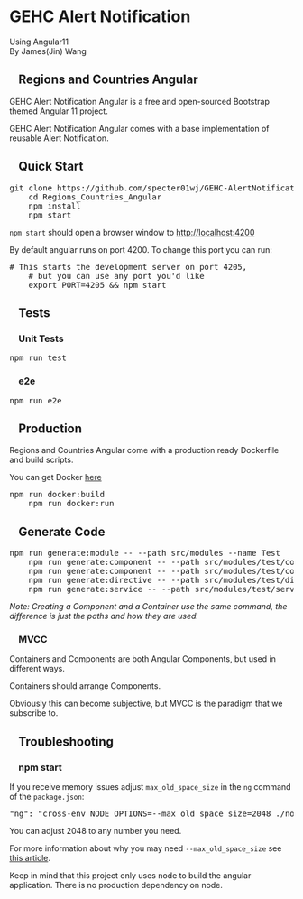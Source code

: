 # GEHC Alert Notification

Using Angular11<br/>
By James(Jin) Wang

<article class="markdown-body entry-content container-lg" itemprop="text">
	<h1><a id="user-content-sb-admin-angular" class="anchor" aria-hidden="true"><svg class="octicon octicon-link" viewBox="0 0 16 16" version="1.1" width="16" height="16" aria-hidden="true"></svg></a>Regions and Countries Angular</h1>
	<p>GEHC Alert Notification Angular is a free and open-sourced Bootstrap themed Angular 11 project.</p>
	<p>GEHC Alert Notification Angular comes with a base implementation of reusable Alert Notification.</p>
	<h2><a id="user-content-quick-start" class="anchor" aria-hidden="true" href="#quick-start"><svg class="octicon octicon-link" viewBox="0 0 16 16" version="1.1" width="16" height="16" aria-hidden="true"></svg></a>Quick Start</h2>
	<div class="highlight highlight-source-shell"><pre>git clone https://github.com/specter01wj/GEHC-AlertNotification.git
	cd Regions_Countries_Angular
	npm install
	npm start</pre></div>
	<p><code>npm start</code> should open a browser window to <a href="http://localhost:4200" rel="nofollow">http://localhost:4200</a></p>
	<p>By default angular runs on port 4200. To change this port you can run:</p>
	<div class="highlight highlight-source-shell"><pre><span class="pl-c"><span class="pl-c">#</span> This starts the development server on port 4205,</span>
	<span class="pl-c"><span class="pl-c">#</span> but you can use any port you'd like</span>
	<span class="pl-k">export</span> PORT=4205 <span class="pl-k">&amp;&amp;</span> npm start</pre></div>
	<h2><a id="user-content-tests" class="anchor" aria-hidden="true" href="#tests"><svg class="octicon octicon-link" viewBox="0 0 16 16" version="1.1" width="16" height="16" aria-hidden="true"></svg></a>Tests</h2>
	<h3><a id="user-content-unit-tests" class="anchor" aria-hidden="true" href="#unit-tests"><svg class="octicon octicon-link" viewBox="0 0 16 16" version="1.1" width="16" height="16" aria-hidden="true"></svg></a>Unit Tests</h3>
	<div class="highlight highlight-source-shell"><pre>npm run <span class="pl-c1">test</span></pre></div>
	<h3><a id="user-content-e2e" class="anchor" aria-hidden="true" href="#e2e"><svg class="octicon octicon-link" viewBox="0 0 16 16" version="1.1" width="16" height="16" aria-hidden="true"></svg></a>e2e</h3>
	<div class="highlight highlight-source-shell"><pre>npm run e2e</pre></div>
	<h2><a id="user-content-production" class="anchor" aria-hidden="true" href="#production"><svg class="octicon octicon-link" viewBox="0 0 16 16" version="1.1" width="16" height="16" aria-hidden="true"></svg></a>Production</h2>
	<p>Regions and Countries Angular come with a production ready Dockerfile and build scripts.</p>
	<p>You can get Docker <a href="https://www.docker.com/get-started" rel="nofollow">here</a></p>
	<div class="highlight highlight-source-shell"><pre>npm run docker:build
	npm run docker:run</pre></div>
	<h2><a id="user-content-generate-code" class="anchor" aria-hidden="true" href="#generate-code"><svg class="octicon octicon-link" viewBox="0 0 16 16" version="1.1" width="16" height="16" aria-hidden="true"></svg></a>Generate Code</h2>
	<div class="highlight highlight-source-shell"><pre>npm run generate:module -- --path src/modules --name Test
	npm run generate:component -- --path src/modules/test/containers --name Test
	npm run generate:component -- --path src/modules/test/components --name Test
	npm run generate:directive -- --path src/modules/test/directives --name Test
	npm run generate:service -- --path src/modules/test/services --name Test</pre></div>
	<p><em>Note: Creating a Component and a Container use the same command,
	the difference is just the paths and how they are used.</em></p>
	<h3><a id="user-content-mvcc" class="anchor" aria-hidden="true" href="#mvcc"><svg class="octicon octicon-link" viewBox="0 0 16 16" version="1.1" width="16" height="16" aria-hidden="true"></svg></a>MVCC</h3>
	<p>Containers and Components are both Angular Components, but used in different ways.</p>
	<p>Containers should arrange Components.</p>
	<p>Obviously this can become subjective, but MVCC is the paradigm that we subscribe to.</p>
	<h2><a id="user-content-troubleshooting" class="anchor" aria-hidden="true" href="#troubleshooting"><svg class="octicon octicon-link" viewBox="0 0 16 16" version="1.1" width="16" height="16" aria-hidden="true"></svg></a>Troubleshooting</h2>
	<h3><a id="user-content-npm-start" class="anchor" aria-hidden="true" href="#npm-start"><svg class="octicon octicon-link" viewBox="0 0 16 16" version="1.1" width="16" height="16" aria-hidden="true"></svg></a>npm start</h3>
	<p>If you receive memory issues adjust
	<code>max_old_space_size</code> in the <code>ng</code> command of the <code>package.json</code>:</p>
	<div class="highlight highlight-source-json"><pre><span class="pl-s"><span class="pl-pds">"</span>ng<span class="pl-pds">"</span></span>: <span class="pl-s"><span class="pl-pds">"</span>cross-env NODE_OPTIONS=--max_old_space_size=2048 ./node_modules/.bin/ng<span class="pl-pds">"</span></span>,</pre></div>
	<p>You can adjust 2048 to any number you need.</p>
	<p>For more information about why you may need <code>--max_old_space_size</code>
	see <a href="https://medium.com/@ashleydavis75/node-js-memory-limitations-30d3fe2664c0" rel="nofollow">this article</a>.</p>
	<p>Keep in mind that this project only uses node to build the angular application.
	There is no production dependency on node.</p>
</article>